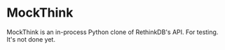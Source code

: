 MockThink
=========

MockThink is an in-process Python clone of RethinkDB's API.  For testing.  It's not done yet.
